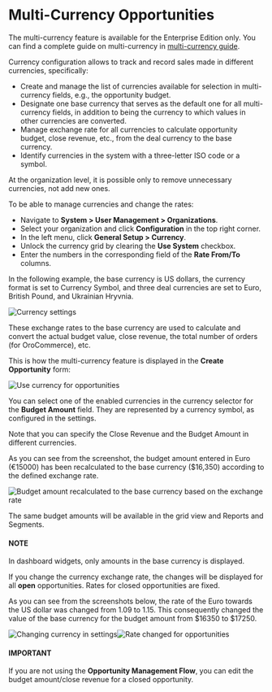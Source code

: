 <!-- begin_multi_currency_opportunities -->

# Multi-Currency Opportunities

The multi-currency feature is available for the Enterprise Edition only. You can find a complete guide on multi-currency in [multi-currency guide](../../system/configuration/system/general-setup/global-currency.md#user-guide-multi-currency).

Currency configuration allows to track and record sales made in different currencies, specifically:

- Create and manage the list of currencies available for selection in multi-currency fields, e.g., the opportunity budget.
- Designate one base currency that serves as the default one for all multi-currency fields, in addition to being the currency to which values in other currencies are converted.
- Manage exchange rate for all currencies to calculate opportunity budget, close revenue, etc., from the deal currency to the base currency.
- Identify currencies in the system with a three-letter ISO code or a symbol.

At the organization level, it is possible only to remove unnecessary currencies, not add new ones.

To be able to manage currencies and change the rates:

- Navigate to **System > User Management > Organizations**.
- Select your organization and click **Configuration** in the top right corner.
- In the left menu, click **General Setup > Currency**.
- Unlock the currency grid by clearing the **Use System** checkbox.
- Enter the numbers in the corresponding field of the **Rate From/To** columns.

In the following example, the base currency is US dollars, the currency format is set to Currency Symbol, and three deal currencies are set to Euro, British Pound, and Ukrainian Hryvnia.

![Currency settings](user/img/sales/opportunities/currencies_config.jpg)

These exchange rates to the base currency are used to calculate and convert the actual budget value, close revenue, the total number of orders (for OroCommerce), etc.

This is how the multi-currency feature is displayed in the **Create Opportunity** form:

![Use currency for opportunities](user/img/sales/opportunities/currency_opp_form.jpg)

You can select one of the enabled currencies in the currency selector for the **Budget Amount** field. They are represented by a currency symbol, as configured in the settings.

Note that you can specify the Close Revenue and the Budget Amount in different currencies.

As you can see from the screenshot, the budget amount entered in Euro (€15000) has been recalculated to the base currency ($16,350) according to the defined exchange rate.

![Budget amount recalculated to the base currency based on the exchange rate](user/img/sales/opportunities/opp_abc_view.jpg)

The same budget amounts will be available in the grid view and Reports and Segments.

#### NOTE
In dashboard widgets, only amounts in the base currency is displayed.

If you change the currency exchange rate, the changes will be displayed for all **open** opportunities. Rates for closed opportunities are fixed.

As you can see from the screenshots below, the rate of the Euro towards the US dollar was changed from 1.09 to 1.15. This consequently changed the value of the base currency for the budget amount from $16350 to $17250.

![Changing currency in settings](user/img/sales/opportunities/currency_changed.jpg)![Rate changed for opportunities](user/img/sales/opportunities/exchange_rate_changed.jpg)

#### IMPORTANT
If you are not using the **Opportunity Management Flow**, you can edit the budget amount/close revenue for a closed opportunity.

<!-- finish_multi_currency_opportunities -->
